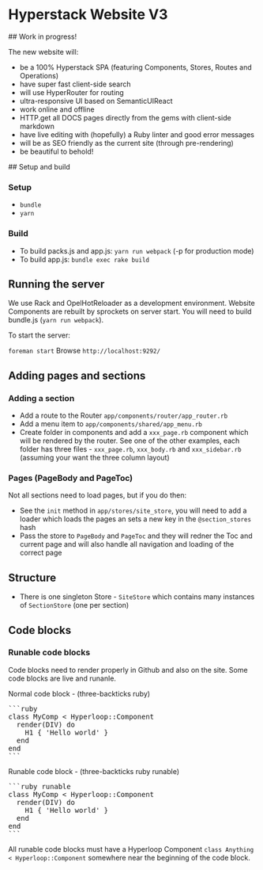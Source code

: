 # Hyperstack Website V3

## Work in progress!

The new website will:

+ be a 100% Hyperstack SPA (featuring Components, Stores, Routes and Operations)
+ have super fast client-side search
+ will use HyperRouter for routing
+ ultra-responsive UI based on SemanticUIReact
+ work online and offline
+ HTTP.get all DOCS pages directly from the gems with client-side markdown
+ have live editing with (hopefully) a Ruby linter and good error messages
+ will be as SEO friendly as the current site (through pre-rendering)
+ be beautiful to behold!

## Setup and build

### Setup

+ `bundle`
+ `yarn`

### Build

+ To build packs.js and app.js: `yarn run webpack` (-p for production mode)
+ To build app.js: `bundle exec rake build`

## Running the server

We use Rack and OpelHotReloader as a development environment. Website Components are rebuilt by sprockets on server start. You will need to build bundle.js (`yarn run webpack`).

To start the server:

`foreman start`
Browse `http://localhost:9292/`

## Adding pages and sections

### Adding a section

+ Add a route to the Router `app/components/router/app_router.rb`
+ Add a menu item to `app/components/shared/app_menu.rb`
+ Create folder in components and add a `xxx_page.rb` component which will be rendered by the router. See one of the other examples, each folder has three files - `xxx_page.rb`, `xxx_body.rb` and `xxx_sidebar.rb` (assuming your want the three column layout)

### Pages (PageBody and PageToc)

Not all sections need to load pages, but if you do then:

+ See the `init` method in `app/stores/site_store`, you will need to add a loader which loads the pages an sets a new key in the `@section_stores` hash
+ Pass the store to `PageBody` and `PageToc` and they will redner the Toc and current page and will also handle all navigation and loading of the correct page

## Structure

+ There is one singleton Store - `SiteStore` which contains many instances of `SectionStore` (one per section)


## Code blocks

### Runable code blocks

Code blocks need to render properly in Github and also on the site. Some code blocks are live and runanle.

Normal code block - (three-backticks ruby)
<PRE>
```ruby
class MyComp < Hyperloop::Component
  render(DIV) do
    H1 { 'Hello world' }
  end
end
```
</PRE>

Runable code block - (three-backticks ruby runable)

<PRE>
```ruby runable
class MyComp < Hyperloop::Component
  render(DIV) do
    H1 { 'Hello world' }
  end
end
```
</PRE>

All runable code blocks must have a Hyperloop Component `class Anything < Hyperloop::Component` somewhere near the beginning of the code block.
